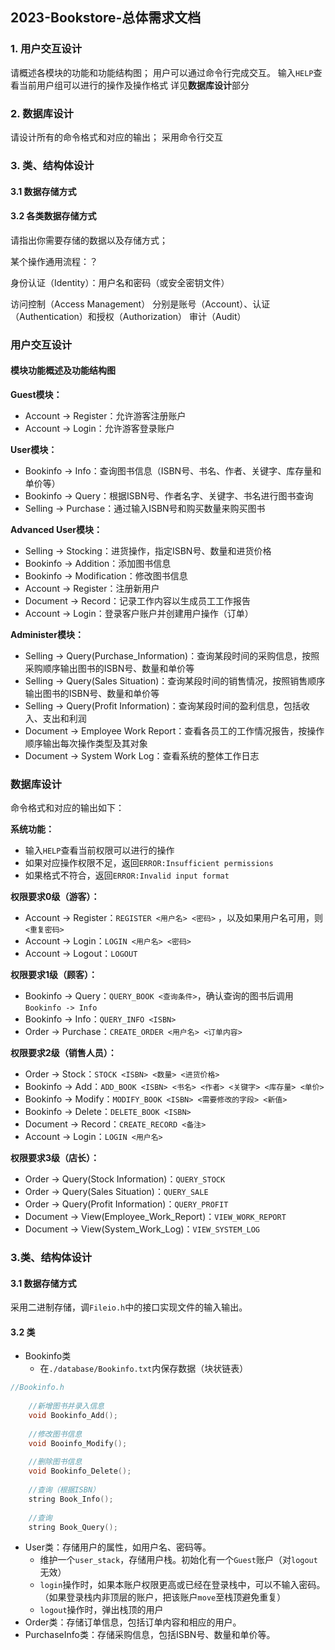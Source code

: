 ## 2023-Bookstore-总体需求文档

### 1. 用户交互设计

请概述各模块的功能和功能结构图；
用户可以通过命令行完成交互。
输入`HELP`查看当前用户组可以进行的操作及操作格式
详见**数据库设计**部分

### 2. 数据库设计
请设计所有的命令格式和对应的输出；
采用命令行交互


### 3. 类、结构体设计 
#### 3.1 数据存储方式

#### 3.2 各类数据存储方式
请指出你需要存储的数据以及存储方式；


某个操作通用流程：？

身份认证（Identity）：用户名和密码（或安全密钥文件）

访问控制（Access Management）
分别是账号（Account）、认证（Authentication）和授权（Authorization）
审计（Audit）


### 用户交互设计

#### 模块功能概述及功能结构图

**Guest模块：**
- Account -> Register：允许游客注册账户
- Account -> Login：允许游客登录账户

**User模块：**
- Bookinfo -> Info：查询图书信息（ISBN号、书名、作者、关键字、库存量和单价等）
- Bookinfo -> Query：根据ISBN号、作者名字、关键字、书名进行图书查询
- Selling -> Purchase：通过输入ISBN号和购买数量来购买图书

**Advanced User模块：**
- Selling -> Stocking：进货操作，指定ISBN号、数量和进货价格
- Bookinfo -> Addition：添加图书信息
- Bookinfo -> Modification：修改图书信息
- Account -> Register：注册新用户
- Document -> Record：记录工作内容以生成员工工作报告
- Account -> Login：登录客户账户并创建用户操作（订单）

**Administer模块：**
- Selling -> Query(Purchase_Information)：查询某段时间的采购信息，按照采购顺序输出图书的ISBN号、数量和单价等
- Selling -> Query(Sales Situation)：查询某段时间的销售情况，按照销售顺序输出图书的ISBN号、数量和单价等
- Selling -> Query(Profit Information)：查询某段时间的盈利信息，包括收入、支出和利润
- Document -> Employee Work Report：查看各员工的工作情况报告，按操作顺序输出每次操作类型及其对象
- Document -> System Work Log：查看系统的整体工作日志

### 数据库设计

命令格式和对应的输出如下：

**系统功能：**
- 输入`HELP`查看当前权限可以进行的操作
- 如果对应操作权限不足，返回`ERROR:Insufficient permissions`
- 如果格式不符合，返回`ERROR:Invalid input format`

**权限要求0级（游客）：**
-  Account -> Register：`REGISTER <用户名> <密码>` ，以及如果用户名可用，则 `<重复密码>`
- Account -> Login：`LOGIN <用户名> <密码>`
- Account -> Logout：`LOGOUT`

**权限要求1级（顾客）：**
- Bookinfo -> Query：`QUERY_BOOK <查询条件>`，确认查询的图书后调用`Bookinfo -> Info`
- Bookinfo -> Info：`QUERY_INFO <ISBN>`
- Order -> Purchase：`CREATE_ORDER <用户名> <订单内容>`

**权限要求2级（销售人员）：**
- Order -> Stock：`STOCK <ISBN> <数量> <进货价格>`
- Bookinfo -> Add：`ADD_BOOK <ISBN> <书名> <作者> <关键字> <库存量> <单价>`
- Bookinfo -> Modify：`MODIFY_BOOK <ISBN> <需要修改的字段> <新值>`
- Bookinfo -> Delete：`DELETE_BOOK <ISBN>`
- Document -> Record：`CREATE_RECORD <备注>`
- Account -> Login：`LOGIN <用户名>`

**权限要求3级（店长）：**
- Order -> Query(Stock Information)：`QUERY_STOCK`
- Order -> Query(Sales Situation)：`QUERY_SALE`
- Order -> Query(Profit Information)：`QUERY_PROFIT`
- Document -> View(Employee_Work_Report)：`VIEW_WORK_REPORT`
- Document -> View(System_Work_Log)：`VIEW_SYSTEM_LOG`

### 3.类、结构体设计

#### 3.1 数据存储方式
采用二进制存储，调`Fileio.h`中的接口实现文件的输入输出。

#### 3.2 类
- Bookinfo类
  - 在`./database/Bookinfo.txt`内保存数据（块状链表）
```cpp
//Bookinfo.h
    
    //新增图书并录入信息
    void Bookinfo_Add();
    
    //修改图书信息 
    void Booinfo_Modify();
    
    //删除图书信息
    void Bookinfo_Delete();
    
    //查询（根据ISBN）
    string Book_Info();
    
    //查询
    string Book_Query();
```
- User类：存储用户的属性，如用户名、密码等。
  - 维护一个`user_stack`，存储用户栈。初始化有一个`Guest`账户（对`logout`无效）
  - `login`操作时，如果本账户权限更高或已经在登录栈中，可以不输入密码。（如果登录栈内非顶层的账户，把该账户`move`至栈顶避免重复）
  - `logout`操作时，弹出栈顶的用户
- Order类：存储订单信息，包括订单内容和相应的用户。
- PurchaseInfo类：存储采购信息，包括ISBN号、数量和单价等。
